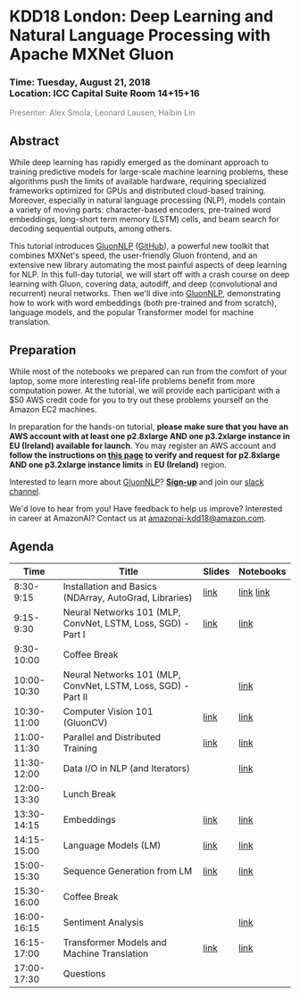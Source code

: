 KDD18 London: Deep Learning and Natural Language Processing with Apache MXNet Gluon
===================================================================================

<h3>Time: Tuesday, August 21, 2018<br/>Location: ICC Capital Suite Room 14+15+16</h3>

<span style="color:grey">Presenter: Alex Smola, Leonard Lausen, Haibin Lin</span><br/>

Abstract
--------

While deep learning has rapidly emerged as the dominant approach to training predictive models for large-scale machine learning problems, these algorithms push the limits of available hardware, requiring specialized frameworks optimized for GPUs and distributed cloud-based training. Moreover, especially in natural language processing (NLP), models contain a variety of moving parts: character-based encoders, pre-trained word embeddings, long-short term memory (LSTM) cells, and beam search for decoding sequential outputs, among others.

This tutorial introduces [GluonNLP](http://gluon-nlp.mxnet.io/) ([GitHub](https://github.com/dmlc/gluon-nlp)), a powerful new toolkit that combines MXNet's speed, the user-friendly Gluon frontend, and an extensive new library automating the most painful aspects of deep learning for NLP. In this full-day tutorial, we will start off with a crash course on deep learning with Gluon, covering data, autodiff, and deep (convolutional and recurrent) neural networks. Then we'll dive into [GluonNLP](http://gluon-nlp.mxnet.io/), demonstrating how to work with word embeddings (both pre-trained and from scratch), language models, and the popular Transformer model for machine translation.


Preparation
-----------
While most of the notebooks we prepared can run from the comfort of your laptop, some more interesting real-life problems benefit from more computation power. At the tutorial, we will provide each participant with a $50 AWS credit code for you to try out these problems yourself on the Amazon EC2 machines.

In preparation for the hands-on tutorial, **please make sure that you have an AWS account with at least one p2.8xlarge AND one p3.2xlarge instance in EU (Ireland) available for launch**. You may register an AWS account and **follow the instructions on [this page](https://docs.aws.amazon.com/AWSEC2/latest/UserGuide/ec2-resource-limits.html) to verify and request for p2.8xlarge AND one p3.2xlarge instance limits** in **EU (Ireland)** region.

Interested to learn more about [GluonNLP](https://github.com/dmlc/gluon-nlp)? **[Sign-up](https://join.slack.com/t/apache-mxnet/shared_invite/enQtNDIzNjY0NjQ2NjYyLTI1ZGNiOGEwOTZkMzMyOTg2ZjNkOWQyNjA5NGRhOTI5NDY4MDY0NmE1MDc2NjEzYWQ1MDZhNzU2NjE5YTMyYTA)** and join our [slack channel](https://apache-mxnet.slack.com/messages/CCCDM10V9).

We'd love to hear from you! Have feedback to help us improve? Interested in career at AmazonAI? Contact us at [amazonai-kdd18@amazon.com](mailto:amazonai-kdd18@amazon.com).


Agenda
------
| Time        | Title                                                         | Slides    | Notebooks  |
|-------------|---------------------------------------------------------------|-----------|------------|
| 8:30-9:15   | Installation and Basics (NDArray, AutoGrad, Libraries)        | [link][1] | [link][00] [link][01] |
| 9:15-9:30   | Neural Networks 101 (MLP, ConvNet, LSTM, Loss, SGD) - Part I  | [link][2] | [link][02] |
| 9:30-10:00  | Coffee Break                                                  |           |            |
| 10:00-10:30 | Neural Networks 101 (MLP, ConvNet, LSTM, Loss, SGD) - Part II |           | [link][02] |
| 10:30-11:00 | Computer Vision 101 (GluonCV)                                 | [link][3] | [link][03] |
| 11:00-11:30 | Parallel and Distributed Training                             | [link][4] | [link][04] |
| 11:30-12:00 | Data I/O in NLP (and Iterators)                               |           | [link][05] |
| 12:00-13:30 | Lunch Break                                                   |           |            |
| 13:30-14:15 | Embeddings                                                    | [link][5] | [link][06] |
| 14:15-15:00 | Language Models (LM)                                          | [link][5] | [link][07] |
| 15:00-15:30 | Sequence Generation from LM                                   | [link][6] | [link][08] |
| 15:30-16:00 | Coffee Break                                                  |           |            |
| 16:00-16:15 | Sentiment Analysis                                            |           | [link][09] |
| 16:15-17:00 | Transformer Models and Machine Translation                    | [link][7] | [link][10] |
| 17:00-17:30 | Questions                                                     |           |            |

[1]: https://github.com/szha/KDD18-Gluon/blob/master/slides/KDD%20Tutorial%201.pdf
[2]: https://github.com/szha/KDD18-Gluon/blob/master/slides/KDD%20Tutorial%202.pdf
[3]: https://github.com/szha/KDD18-Gluon/blob/master/slides/KDD%20Tutorial%203.pdf
[4]: https://github.com/szha/KDD18-Gluon/blob/master/slides/KDD%20Tutorial%204.pdf
[5]: https://github.com/szha/KDD18-Gluon/blob/master/slides/KDD%20Tutorial%205.pdf
[6]: https://github.com/szha/KDD18-Gluon/blob/master/slides/KDD%20Tutorial%206.pdf
[7]: https://github.com/szha/KDD18-Gluon/blob/master/slides/KDD%20Tutorial%207.pdf
[00]: https://github.com/szha/KDD18-Gluon/tree/master/00_setup
[01]: https://github.com/szha/KDD18-Gluon/tree/master/01_basics
[02]: https://github.com/szha/KDD18-Gluon/tree/master/02_neural_networks
[03]: https://github.com/szha/KDD18-Gluon/tree/master/03_computer_vision
[04]: https://github.com/szha/KDD18-Gluon/tree/master/04_distributed_training
[05]: https://github.com/szha/KDD18-Gluon/tree/master/05_data_pipeline
[06]: https://github.com/szha/KDD18-Gluon/tree/master/06_word_embedding
[07]: https://github.com/szha/KDD18-Gluon/tree/master/07_language_model
[08]: https://github.com/szha/KDD18-Gluon/tree/master/08_sequence_generation
[09]: https://github.com/szha/KDD18-Gluon/tree/master/09_sentiment_analysis
[10]: https://github.com/szha/KDD18-Gluon/tree/master/10_translation
